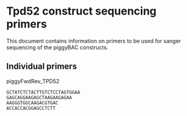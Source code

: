 # Tpd52 construct sequencing primers

This document contains information on primers to be used for sanger sequencing of the piggyBAC constructs.

## Individual primers

piggyFwdRev_TPD52

```
GCTATCTCTACTTGTCTCCTAGTGGAA
GAGCAGGAAGAGCTAAGAAGAGAA
AAGGGTGGCAAGACGTGAC
ACCACCACGGAGCCTCTT
```
